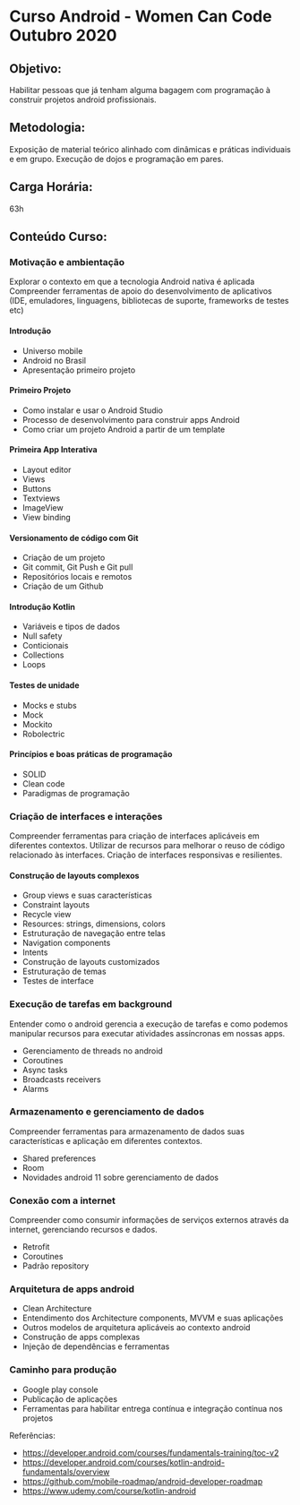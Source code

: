 # Curso Android - Women Can Code Outubro 2020

## Objetivo:
Habilitar pessoas que já tenham alguma bagagem com programação à construir projetos android profissionais.

## Metodologia:
Exposição de material teórico alinhado com dinâmicas e práticas individuais e em grupo. Execução de dojos e programação em pares.

## Carga Horária:
63h

## Conteúdo Curso:

### Motivação e ambientação
Explorar o contexto em que a tecnologia Android nativa é aplicada
Compreender ferramentas de apoio do desenvolvimento de aplicativos (IDE, emuladores, linguagens, bibliotecas de suporte, frameworks de testes etc)

#### Introdução
- Universo mobile
- Android no Brasil
- Apresentação primeiro projeto
#### Primeiro Projeto
- Como instalar e usar o Android Studio
- Processo de desenvolvimento para construir apps Android
- Como criar um projeto Android a partir de um template
#### Primeira App Interativa
- Layout editor
- Views
- Buttons
- Textviews
- ImageView
- View binding
#### Versionamento de código com Git
- Criação de um projeto
- Git commit, Git Push e Git pull
- Repositórios locais e remotos
- Criação de um Github
#### Introdução Kotlin
- Variáveis e tipos de dados
- Null safety
- Conticionais
- Collections
- Loops
#### Testes de unidade
- Mocks e stubs
- Mock
- Mockito
- Robolectric
#### Princípios e boas práticas de programação
- SOLID
- Clean code
- Paradigmas de programação

### Criação de interfaces e interações
Compreender ferramentas para criação de interfaces aplicáveis em diferentes contextos. Utilizar de recursos para melhorar o reuso de código relacionado às interfaces. Criação de interfaces responsivas e resilientes.

#### Construção de layouts complexos
- Group views e suas características
- Constraint layouts
- Recycle view
- Resources: strings, dimensions, colors
- Estruturação de navegação entre telas
- Navigation components
- Intents
- Construção de layouts customizados
- Estruturação de temas
- Testes de interface

### Execução de tarefas em background
Entender como o android gerencia a execução de tarefas e como podemos manipular recursos para executar atividades assíncronas em nossas apps.
- Gerenciamento de threads no android
- Coroutines
- Async tasks
- Broadcasts receivers
- Alarms

### Armazenamento e gerenciamento de dados
Compreender ferramentas para armazenamento de dados suas características e aplicação em diferentes contextos.
- Shared preferences
- Room
- Novidades android 11 sobre gerenciamento de dados

### Conexão com a internet
Compreender como consumir informações de serviços externos através da internet, gerenciando recursos e dados.
- Retrofit
- Coroutines
- Padrão repository

### Arquitetura de apps android
- Clean Architecture
- Entendimento dos Architecture components, MVVM e suas aplicações
- Outros modelos de arquitetura aplicáveis ao contexto android
- Construção de apps complexas
- Injeção de dependências e ferramentas

### Caminho para produção
- Google play console
- Publicação de aplicações
- Ferramentas para habilitar entrega contínua e integração contínua nos projetos


Referências: 

- https://developer.android.com/courses/fundamentals-training/toc-v2
- https://developer.android.com/courses/kotlin-android-fundamentals/overview
- https://github.com/mobile-roadmap/android-developer-roadmap
- https://www.udemy.com/course/kotlin-android

